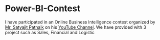 # Power-BI-Contest
I have participated in an Online Business Intelligence contest organized by [Mr. Satyajit Patnaik](https://www.linkedin.com/in/satyajitpattnaik/) on his [YouTube Channel](https://www.youtube.com/c/SatyajitPattnaik). We have provided with 3 project such as Sales, Financial and Logistic
